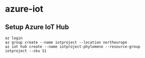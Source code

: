# azure-iot

## Setup Azure IoT Hub

```
az login
az group create --name iotproject --location northeurope
az iot hub create --name iotproject-phylomeno --resource-group iotproject --sku S1
```
